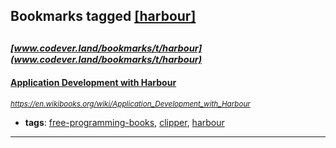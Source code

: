 ## Bookmarks tagged [[harbour]](https://www.codever.land/search?q=[harbour])

_<sup><sup>[www.codever.land/bookmarks/t/harbour](www.codever.land/bookmarks/t/harbour)</sup></sup>_
---
#### [Application Development with Harbour](https://en.wikibooks.org/wiki/Application_Development_with_Harbour)
_<sup>https://en.wikibooks.org/wiki/Application_Development_with_Harbour</sup>_

* **tags**: [free-programming-books](../tagged/free-programming-books.md), [clipper](../tagged/clipper.md), [harbour](../tagged/harbour.md)
---
